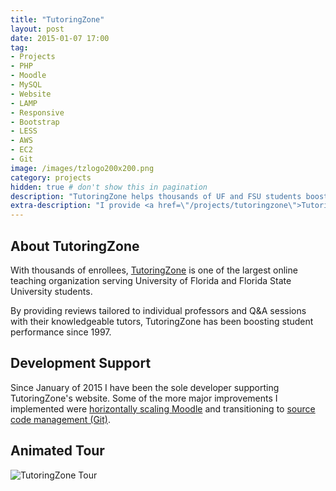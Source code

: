 ```yaml
---
title: "TutoringZone"
layout: post
date: 2015-01-07 17:00
tag:
- Projects
- PHP
- Moodle
- MySQL
- Website
- LAMP
- Responsive
- Bootstrap
- LESS
- AWS
- EC2
- Git
image: /images/tzlogo200x200.png
category: projects
hidden: true # don't show this in pagination
description: "TutoringZone helps thousands of UF and FSU students boost their college grades with their Moodle based video tutoring platform"
extra-description: "I provide <a href=\"/projects/tutoringzone\">TutoringZone</a> front and back end support."
---
```

## About TutoringZone

With thousands of enrollees, [TutoringZone](http://www.tutoringzone.com) is one of the largest online teaching organization serving University of Florida and Florida State University students.

By providing reviews tailored to individual professors and Q&A sessions with their knowledgeable tutors, TutoringZone has been boosting student performance since 1997.

## Development Support

Since January of 2015 I have been the sole developer supporting TutoringZone's website. Some of the more major improvements I implemented were [horizontally scaling Moodle](/blog/horz-scale-moodle) and transitioning to [source code management (Git)](/blog/to-git-or-not-to-git).

## Animated Tour

![TutoringZone Tour](/images/tutoringzone-tour.gif)
